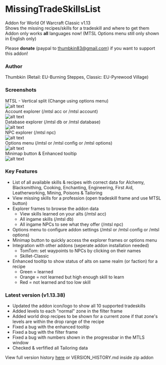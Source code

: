 # MissingTradeSkillsList
Addon for World Of Warcraft Classic v1.13  
Shows the missing recipes/skills for a tradeskill and where to get them  
Addon only works **all** languages now! (MTSL Options menu still only shown in English only)  

Please **donate** (paypal to thumbkin83@gmail.com) if you want to support this addon!

### Author
Thumbkin (Retail: EU-Burning Steppes, Classic: EU-Pyrewood Village)

### Screenshots
MTSL - Vertical split (Change using options menu)  
![alt text](http://mtsl.ddns.net/images/mtsl_main.png "Missing TradeSkills List - Main window")  
Account explorer (/mtsl acc or /mtsl account)  
![alt text](http://mtsl.ddns.net/images/mtsl_account.png "Missing TradeSkills List - Account explorer")  
Database explorer (/mtsl db or /mtsl database)  
![alt text](http://mtsl.ddns.net/images/mtsl_database.png "Missing TradeSkills List - Database explorer")  
NPC explorer (/mtsl npc)  
![alt text](http://mtsl.ddns.net/images/mtsl_npc.png "Missing TradeSkills List - NPC explorer")  
Options menu (/mtsl or /mtsl config or /mtsl options)  
![alt text](http://mtsl.ddns.net/images/mtsl_options.png "Missing TradeSkills List - Options menu")  
Minimap button & Enhanced tooltip  
![alt text](http://mtsl.ddns.net/images/mtsl_minimap_tooltips.png "Missing TradeSkills List - Minimap Button & Enhanced tooltip")  

### Key Features

* List of all available skills & recipes with correct data for Alchemy, Blacksmithing, Cooking, Enchanting, Engineering, First Aid, Leatherworking, Mining, Poisons & Tailoring
* View missing skills for a profession (open tradeskill frame and use MTSL button)
* Explorer frames to browse the addon data
  * View skills learned on your alts (/mtsl acc)
  * All ingame skills (/mtsl db)
  * All ingame NPCs to see what they offer (/mtsl npc)
* Options menu to configure addon settings (/mtsl or /mtsl config or /mtsl options)
* Minimap button to quickly access the explorer frames or options menu
* Integration with other addons (seperate addon installation needed)
  * TomTom: set waypoints to NPCs by clicking on their names
  * Skillet-Classic
* Enhanced tooltip to show status of alts on same realm (or faction) for a recipe 
  * Green = learned
  * Orange = not learned but high enough skill to learn
  * Red = not learned and too low skill

### Latest version (v1.13.38)

* Updated the addon icon/logo to show all 10 supported tradeskills
* Added levels to each "normal" zone in the filter frame
* Added world drop recipes to be shown for a current zone if that zone's levels are within the drop range of the recipe
* Fixed a bug with the enhanced tooltip
* Fixed a bug with the filter frame
* Fixed a bug with numbers shown in the progressbar in the MTLS window
* Checked & verfified all Tailoring data
   
View full version history [here](http://mtsl.ddns.net/VERSION_HISTORY.html) or VERSION_HISTORY.md inside zip addon